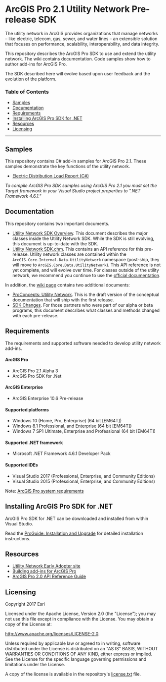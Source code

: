# ArcGIS Pro 2.1 Utility Network Pre-release SDK

The utility network in ArcGIS provides organizations that manage networks – like electric, telecom, gas, sewer, and water lines – an extensible solution that focuses on performance, scalability, interoperability, and data integrity. 

This repository describes the ArcGIS Pro SDK to use and extend the utility network.  The wiki contains documentation.  Code samples show how to author add-ins for ArcGIS Pro.

The SDK described here will evolve based upon user feedback and the evolution of the platform.

### Table of Contents

* [Samples](#samples)
* [Documentation](#documentation)
* [Requirements](#requirements)
* [Installing ArcGIS Pro SDK for .NET](#installing-arcgis-pro-sdk-for-net)
* [Resources](#resources)
* [Licensing](#licensing)


-------------------------
## Samples
This repository contains C# add-in samples for ArcGIS Pro 2.1.  These samples demonstrate the key functions of the utility network.

* [Electric Distribution Load Report (C#)](https://github.com/esri/utility-network-sdk/tree/master/LoadReportSample) 

*To compile ArcGIS Pro SDK samples using ArcGIS Pro 2.1 you must set the Target framework in your Visual Studio project properties to ".NET Framework 4.6.1."*

## Documentation
This repository contains two important documents.

- [Utility Network SDK Overview](https://github.com/esri/utility-network-sdk/blob/master/Utility%20Network%20SDK%20Overview.pdf).  This document describes the major classes inside the Utility Network SDK.  While the SDK is still evolving, this document is up-to-date with the SDK. 
- [Utility Network SDK.chm](https://github.com/esri/utility-network-sdk/blob/master/Utility%20Network%20SDK.chm).  This contains an API reference for this pre-release.  Utility network classes are contained within the `ArcGIS.Core.Internal.Data.UtilityNetwork` namespace (post-ship, they will move to `ArcGIS.Core.Data.UtilityNetwork`).  This API reference is not yet complete, and will evolve over time.  For classes outside of the utility network, we recommend you continue to use the [official documentation](http://pro.arcgis.com/en/pro-app/sdk/api-reference/#topic1.html).

In addition, the [wiki page](https://github.com/esri/utility-network-sdk/wiki) contains two additional documents:
- [ProConcepts: Utility Network](https://github.com/esri/utility-network-sdk/wiki/ProConcepts-Utility-Network).  This is the draft version of the conceptual documentation that will ship with the first release.
- [SDK Changes](https://github.com/esri/utility-network-sdk/wiki/SDK%20Changes).  For those partners who were part of our alpha or beta programs, this document describes what classes and methods changed with each pre-release.

## Requirements
The requirements and supported software needed to develop utility network add-ins.

#### ArcGIS Pro 
* ArcGIS Pro 2.1 Alpha 3
* ArcGIS Pro SDK for .Net

#### ArcGIS Enterprise
* ArcGIS Enterprise 10.6 Pre-release

#### Supported platforms

* Windows 10 (Home, Pro, Enterprise) (64 bit [EM64T])
* Windows 8.1 Professional, and Enterprise (64 bit [EM64T]) 
* Windows 7 SP1 Ultimate, Enterprise and Professional (64 bit [EM64T]) 

#### Supported .NET framework

* Microsoft .NET Framework 4.6.1 Developer Pack

#### Supported IDEs

* Visual Studio 2017 (Professional, Enterprise, and Community Editions)
* Visual Studio 2015 (Professional, Enterprise, and Community Editions) 

Note: [ArcGIS Pro system requirements](http://pro.arcgis.com/en/pro-app/get-started/arcgis-pro-system-requirements.htm) 

## Installing ArcGIS Pro SDK for .NET

ArcGIS Pro SDK for .NET can be downloaded and installed from within Visual Studio.

Read the [ProGuide: Installation and Upgrade](http://github.com/esri/arcgis-pro-sdk/wiki/ProGuide-Installation-and-Upgrade) for detailed installation instructions.

## Resources
* [Utility Network Early Adopter site](https://earlyadopter.esri.com/project/home.html?cap=2578B1991F9E43C7B114BD1BB37462C9)
* [Building add-ins for ArcGIS Pro](https://github.com/Esri/arcgis-pro-sdk/wiki/ProGuide-Build-your-first-add-in)
* [ArcGIS Pro 2.0 API Reference Guide](http://pro.arcgis.com/en/pro-app/sdk/api-reference/)

## Licensing
Copyright 2017 Esri

Licensed under the Apache License, Version 2.0 (the "License");
you may not use this file except in compliance with the License.
You may obtain a copy of the License at:

   http://www.apache.org/licenses/LICENSE-2.0.

Unless required by applicable law or agreed to in writing, software
distributed under the License is distributed on an "AS IS" BASIS,
WITHOUT WARRANTIES OR CONDITIONS OF ANY KIND, either express or implied.
See the License for the specific language governing permissions and
limitations under the License.

A copy of the license is available in the repository's [license.txt](./License.txt) file.





